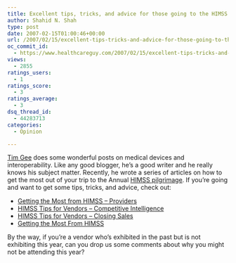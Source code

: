 ```yaml
---
title: Excellent tips, tricks, and advice for those going to the HIMSS Conference
author: Shahid N. Shah
type: post
date: 2007-02-15T01:00:46+00:00
url: /2007/02/15/excellent-tips-tricks-and-advice-for-those-going-to-the-himss-conference/
oc_commit_id:
  - https://www.healthcareguy.com/2007/02/15/excellent-tips-tricks-and-advice-for-those-going-to-the-himss-conference/1478769116
views:
  - 2855
ratings_users:
  - 1
ratings_score:
  - 3
ratings_average:
  - 3
dsq_thread_id:
  - 44283713
categories:
  - Opinion

---
```

[Tim Gee][1] does some wonderful posts on medical devices and interoperability. Like any good blogger, he&#8217;s a good writer and he really knows his subject matter. Recently, he wrote a series of articles on how to get the most out of your trip to the Annual [HIMSS pilgrimage][2]. If you&#8217;re going and want to get some tips, tricks, and advice, check out:

  * [Getting the Most from HIMSS &#8211; Providers][3]
  * [HIMSS Tips for Vendors &#8211; Competitive Intelligence][4]
  * [HIMSS Tips for Vendors &#8211; Closing Sales][5]
  * [Getting the Most From HIMSS][6]

By the way, if you&#8217;re a vendor who&#8217;s exhibited in the past but is not exhibiting this year, can you drop us some comments about why you might not be attending this year?

 [1]: http://www.medicalconnectivity.com
 [2]: http://www.himsslive.org
 [3]: http://medicalconnectivity.com/2007/01/22.html#a916
 [4]: http://medicalconnectivity.com/2007/01/19.html#a915
 [5]: http://medicalconnectivity.com/2007/01/18.html#a912
 [6]: http://medicalconnectivity.com/2007/01/17.html#a910